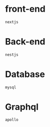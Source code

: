 # front-end
```bash
nextjs
```

# Back-end
```bash
nestjs
```

# Database
```bash
mysql
```

# Graphql
```bash
apollo
```
